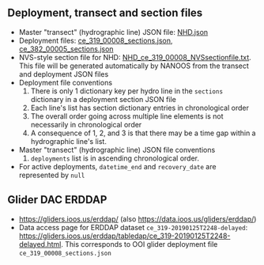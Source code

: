 ## Deployment, transect and section files
- Master "transect" (hydrographic line) JSON file: [NHD.json](https://github.com/nanoos-pnw/OOI/blob/master/gliders/NHD.json)
- Deployment files: [ce_319_00008_sections.json](https://github.com/nanoos-pnw/OOI/blob/master/gliders/ce_319_00008_sections.json), [ce_382_00005_sections.json](https://github.com/nanoos-pnw/OOI/blob/master/gliders/ce_382_00005_sections.json)
- NVS-style section file for NHD: [NHD_ce_319_00008_NVSsectionfile.txt](https://github.com/nanoos-pnw/OOI/blob/master/gliders/NHD_ce_319_00008_NVSsectionfile.txt). This file will be generated automatically by NANOOS from the transect and deployment JSON files
- Deployment file conventions
  1. There is only 1 dictionary key per hydro line in the `sections` dictionary in a deployment section JSON file
  2. Each line's list has section dictionary entries in chronological order
  3. The overall order going across multiple line elements is not necessarily in chronological order
  4. A consequence of 1, 2, and 3 is that there may be a time gap within a hydrographic line's list.
- Master "transect" (hydrographic line) JSON file conventions
  1. `deployments` list is in ascending chronological order.
- For active deployments, `datetime_end` and `recovery_date` are represented by `null`

## Glider DAC ERDDAP
- https://gliders.ioos.us/erddap/ (also https://data.ioos.us/gliders/erddap/)
- Data access page for ERDDAP dataset `ce_319-20190125T2248-delayed`: https://gliders.ioos.us/erddap/tabledap/ce_319-20190125T2248-delayed.html. This corresponds to OOI glider deployment file `ce_319_00008_sections.json`
